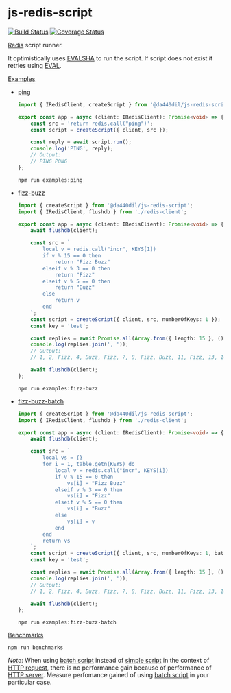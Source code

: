 # js-redis-script

[![Build Status](https://travis-ci.com/da440dil/js-redis-script.svg?branch=main)](https://travis-ci.com/da440dil/js-redis-script)
[![Coverage Status](https://coveralls.io/repos/github/da440dil/js-redis-script/badge.svg?branch=main)](https://coveralls.io/github/da440dil/js-redis-script?branch=main)

[Redis](https://redis.io/) script runner.

It optimistically uses [EVALSHA](https://redis.io/commands/evalsha) to run the script. 
If script does not exist it retries using [EVAL](https://redis.io/commands/eval).

[Examples](./examples)

- [ping](./examples/ping.ts)
	```typescript
	import { IRedisClient, createScript } from '@da440dil/js-redis-script';

	export const app = async (client: IRedisClient): Promise<void> => {
		const src = 'return redis.call("ping")';
		const script = createScript({ client, src });

		const reply = await script.run();
		console.log('PING', reply);
		// Output:
		// PING PONG
	};
	```

	```
	npm run examples:ping
	```

- [fizz-buzz](./examples/fizz-buzz.ts)
	```typescript
	import { createScript } from '@da440dil/js-redis-script';
	import { IRedisClient, flushdb } from './redis-client';

	export const app = async (client: IRedisClient): Promise<void> => {
		await flushdb(client);

		const src = `
			local v = redis.call("incr", KEYS[1])
			if v % 15 == 0 then
				return "Fizz Buzz"
			elseif v % 3 == 0 then
				return "Fizz"
			elseif v % 5 == 0 then
				return "Buzz"
			else
				return v
			end
		`;
		const script = createScript({ client, src, numberOfKeys: 1 });
		const key = 'test';

		const replies = await Promise.all(Array.from({ length: 15 }, () => script.run(key)));
		console.log(replies.join(', '));
		// Output:
		// 1, 2, Fizz, 4, Buzz, Fizz, 7, 8, Fizz, Buzz, 11, Fizz, 13, 14, Fizz Buzz

		await flushdb(client);
	};
	```

	```
	npm run examples:fizz-buzz
	```

- [fizz-buzz-batch](./examples/fizz-buzz-batch.ts)
	```typescript
	import { createScript } from '@da440dil/js-redis-script';
	import { IRedisClient, flushdb } from './redis-client';

	export const app = async (client: IRedisClient): Promise<void> => {
		await flushdb(client);

		const src = `
			local vs = {}
			for i = 1, table.getn(KEYS) do
				local v = redis.call("incr", KEYS[i])
				if v % 15 == 0 then
					vs[i] = "Fizz Buzz"
				elseif v % 3 == 0 then
					vs[i] = "Fizz"
				elseif v % 5 == 0 then
					vs[i] = "Buzz"
				else
					vs[i] = v
				end
			end
			return vs
		`;
		const script = createScript({ client, src, numberOfKeys: 1, batch: true });
		const key = 'test';

		const replies = await Promise.all(Array.from({ length: 15 }, () => script.run(key)));
		console.log(replies.join(', '));
		// Output:
		// 1, 2, Fizz, 4, Buzz, Fizz, 7, 8, Fizz, Buzz, 11, Fizz, 13, 14, Fizz Buzz

		await flushdb(client);
	};
	```

	```
	npm run examples:fizz-buzz-batch
	```

[Benchmarks](./benchmarks)
```
npm run benchmarks
```

*Note*: When using [batch script](./src/BatchScript.ts) instead of [simple script](./src/Script.ts) 
in the context of [HTTP request](https://nodejs.org/api/http.html#http_class_http_incomingmessage), 
there is no performance gain because of performance of [HTTP server](https://nodejs.org/api/http.html#http_class_http_server). 
Measure perfomance gained of using [batch script](./src/BatchScript.ts) in your particular case.
